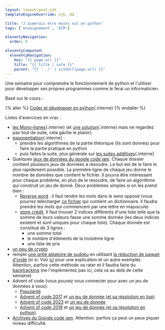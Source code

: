 ```yaml
---
layout: layout/post.njk
templateEngineOverride: njk, md

title: "J'aimerais être moins nul en python"
tags: ['enseignement', 'ECM']

eleventyNavigation:
  order: 0

eleventyComputed:
  eleventyNavigation:
    key: "{{ page.url }}"
    title: "{{ title | safe }}"
    parent: "{{ '../' | siteUrl(page.url) }}"
---
```


<!-- début résumé -->

Une semaine pour comprendre le fonctionnement de python et l'utiliser pour développer ses propres programmes comme le ferai un informaticien.

<!-- fin résumé -->

Basé sur le cours :

{% aller %}
[Coder et développer en python](/cours/coder-et-développer){.interne}
{% endaller %}

Listes d'exercices en vrac :

- [les Mono-lignes](monolignes-élèves.pdf){.interne} (et [une solution](monolignes-prof.pdf){.interne} mais ne regardez pas tout de suite, cela gâche le plaisir).
- [exponentiation](/cours/algorithmie/projet-exponentiation/){.interne} :
  - prendre les algorithmes de la partie théorique (ils sont donnés) pour faire la partie pratique en python
  - puis faites la suite, plus générale sur [les suites additives](/cours_informatique/cours/algorithmie/projet-suite-additive/){.interne}
- Quelques [jeux de données du google code jam](https://github.com/lovebeckdy/google-code-jam/tree/master). Chaque dossier contient plusieurs jeux de données à résoudre. Le but est de le faire le plus rapidement possible. La première ligne de chaque jeu donne le nombre de données que contient le fichier. Il pourra être intéressant pour chaque problème, en plus de le résoudre, de faire un algorithme qui construit un jeu de donné. Deux problèmes simples si on les prend bien :
  - [Reverse word](https://github.com/lovebeckdy/google-code-jam/tree/master/reverse_words) : il faut rendre les mots dans le sens opposé (vous pourrez télécharger [ce fichier](https://raw.githubusercontent.com/hbenbel/French-Dictionary/master/dictionary/dictionary.csv) qui contient un dictionnaire. Il faudra prendre les mots qui commencent par une lettre en majuscule)
  - [store crédit](https://github.com/lovebeckdy/google-code-jam/tree/master/store_credit). Il faut trouver 2 indices différents d'une liste telle que la somme de leurs valeurs fasse une somme donnée (les deux indices existent et sont uniques pour chaque liste). Chaque donnée est constitué de 3 lignes :
    - une somme total
    - le nombre d'éléments de la troisième ligne
    - une liste de prix
- [un peu de crypto](support_eleves_cours_6.pdf)
- remplir [une grille aléatoire de sudoku](https://www.youtube.com/watch?v=2SuvO4Gi7uY) en utilisant [la réduction de paquet d'onde](https://fr.wikipedia.org/wiki/R%C3%A9duction_du_paquet_d'onde) (si si. Voir [ici](https://robertheaton.com/2018/12/17/wavefunction-collapse-algorithm/) pour une explication et un autre exemple). Attention, parfois cette méthode va rater et il faudra faire du [backtracking](https://fr.wikipedia.org/wiki/Retour_sur_trace) (ne l'implémentez pas ici, cela va au delà de cette semaine)
- Advent of code (vous pouvez vous connecter pour avec un jeu de données à vous):
  - [Popularité](https://jeroenheijmans.github.io/advent-of-code-surveys/)
  - [Advent of code 2017](https://adventofcode.com/2017) et [un jeu de donnée (et sa résolution en lisp)](https://github.com/gabrielelana/advent-of-code-2017)
  - [Advent of code 2023](https://adventofcode.com/2023) et [un jeu de donnée](https://github.com/dcastil/advent-of-code-2023/tree/main/data/examples)
  - [Advent of code 2019](https://adventofcode.com/2017) et [un jeu de donnée (et sa résolution en python)](https://github.com/jeroenheijmans/advent-of-code-2019)
- [Archives du Google code jam](https://zibada.guru/gcj/). Attention. parfois ça peut un peux piquer niveau difficulté.
